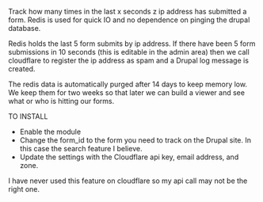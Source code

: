 Track how many times in the last x seconds z ip address has submitted a form. Redis is used for quick IO and no dependence on pinging the drupal database.

Redis holds the last 5 form submits by ip address. If there have been 5 form submissions in 10 seconds (this is editable in the admin area) then we call cloudflare to register the ip address as spam and a Drupal log message is created.

The redis data is automatically purged after 14 days to keep memory low. We keep them for two weeks so that later we can build a viewer and see what or who is hitting our forms.

TO INSTALL
- Enable the module
- Change the form_id to the form you need to track on the Drupal site. In this case the search feature I believe.
- Update the settings with the Cloudflare api key, email address, and zone.

I have never used this feature on cloudflare so my api call may not be the right one.
